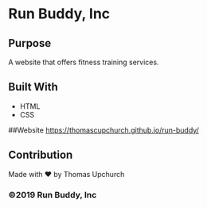 # Run Buddy, Inc

## Purpose
A website that offers fitness training services.

## Built With 
* HTML
* CSS

##Website
https://thomascupchurch.github.io/run-buddy/

## Contribution
Made with ❤️ by Thomas Upchurch

### ©2019 Run Buddy, Inc

